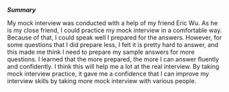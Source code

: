 ***Summary***

My mock interview was conducted with a help of my friend Eric Wu.
As he is my close friend, I could practice my mock interview in a comfortable way.
Because of that, I could speak well I prepared for the answers. However, for some questions that I did prepare less, I felt it is pretty hard to answer, and this made me think I need to prepare my sample answers for more questions.
I learned that the more prepared, the more I can answer fluently and confidently. I think this will help me a lot at the real interview.
By taking mock interview practice, it gave me a confidence that I can improve my interview skills by taking more mock interview with various people.

